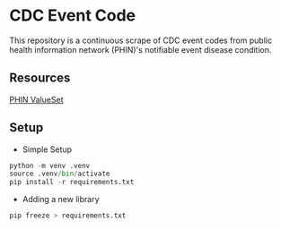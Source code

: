 # CDC Event Code

This repository is a continuous scrape of CDC event codes from public health information network (PHIN)'s notifiable event disease condition.

## Resources

[PHIN ValueSet](https://phinvads.cdc.gov/vads/ViewValueSet.action?id=34ED25E7-F582-EC11-81AA-005056ABE2F0)

## Setup

- Simple Setup

```python
python -m venv .venv
source .venv/bin/activate
pip install -r requirements.txt
```

- Adding a new library

```python
pip freeze > requirements.txt
```
